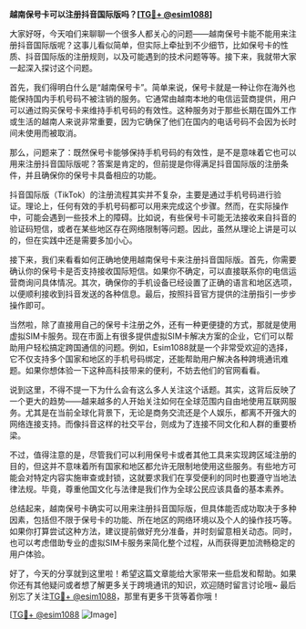 **越南保号卡可以注册抖音国际版吗？[[TG💪+ @esim1088](https://t.me/s/esim1088)]**

大家好呀，今天咱们来聊聊一个很多人都关心的问题——越南保号卡能不能用来注册抖音国际版呢？这事儿看似简单，但实际上牵扯到不少细节，比如保号卡的性质、抖音国际版的注册规则，以及可能遇到的技术问题等等。接下来，我就带大家一起深入探讨这个问题。

首先，我们得明白什么是“越南保号卡”。简单来说，保号卡就是一种让你在海外也能保持国内手机号码不被注销的服务。它通常由越南本地的电信运营商提供，用户可以通过购买保号卡来维持手机号码的有效性。这种服务对于那些长期在国外工作或生活的越南人来说非常重要，因为它确保了他们在国内的电话号码不会因为长时间未使用而被取消。

那么，问题来了：既然保号卡能够保持手机号码的有效性，是不是意味着它也可以用来注册抖音国际版呢？答案是肯定的，但前提是你得满足抖音国际版的注册条件，并且确保你的保号卡具备相应的功能。

抖音国际版（TikTok）的注册流程其实并不复杂，主要是通过手机号码进行验证。理论上，任何有效的手机号码都可以用来完成这个步骤。然而，在实际操作中，可能会遇到一些技术上的障碍。比如说，有些保号卡可能无法接收来自抖音的验证码短信，或者在某些地区存在网络限制等问题。因此，虽然从理论上讲是可以的，但在实践中还是需要多加小心。

接下来，我们来看看如何正确地使用越南保号卡来注册抖音国际版。首先，你需要确认你的保号卡是否支持接收国际短信。如果你不确定，可以直接联系你的电信运营商询问具体情况。其次，确保你的手机设备已经设置了正确的语言和地区选项，以便顺利接收到抖音发送的各种信息。最后，按照抖音官方提供的注册指引一步步操作即可。

当然啦，除了直接用自己的保号卡注册之外，还有一种更便捷的方式，那就是使用虚拟SIM卡服务。现在市面上有很多提供虚拟SIM卡解决方案的企业，它们可以帮助用户轻松搞定跨国通信的问题。例如，Esim1088就是一个非常受欢迎的选择，它不仅支持多个国家和地区的手机号码绑定，还能帮助用户解决各种跨境通讯难题。如果你想体验一下这种高科技带来的便利，不妨去他们的官网看看。

说到这里，不得不提一下为什么会有这么多人关注这个话题。其实，这背后反映了一个更大的趋势——越来越多的人开始关注如何在全球范围内自由地使用互联网服务。尤其是在当前全球化背景下，无论是商务交流还是个人娱乐，都离不开强大的网络连接支持。而像抖音这样的社交平台，则成为了连接不同文化和人群的重要桥梁。

不过，值得注意的是，尽管我们可以利用保号卡或者其他工具来实现跨区域注册的目的，但这并不意味着所有国家和地区都允许无限制地使用这些服务。有些地方可能会对特定内容实施审查或封锁，这就要求我们在享受便利的同时也要遵守当地法律法规。毕竟，尊重他国文化与法律是我们作为全球公民应该具备的基本素养。

总结起来，越南保号卡确实可以用来注册抖音国际版，但具体能否成功取决于多种因素，包括但不限于保号卡的功能、所在地区的网络环境以及个人的操作技巧等。如果你打算尝试这种方法，建议提前做好充分准备，并时刻留意相关动态。同时，也可以考虑借助专业的虚拟SIM卡服务来简化整个过程，从而获得更加流畅稳定的用户体验。

好了，今天的分享就到这里啦！希望这篇文章能给大家带来一些启发和帮助。如果你还有其他疑问或者想了解更多关于跨境通讯的知识，欢迎随时留言讨论哦~ 最后别忘了关注[TG💪+ @esim1088](https://t.me/s/esim1088)，那里有更多干货等着你哦！

[[TG💪+ @esim1088](https://t.me/s/esim1088) ![Image](https://i.postimg.cc/4NQfJmqS/Snipaste-2025-05-13-00-14-12.png)]